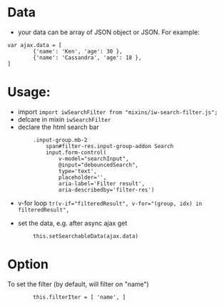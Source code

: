# Data
- your data can be array of JSON object or JSON. For example:
```
var ajax.data = [
        {'name': 'Ken', 'age': 30 },
        {'name': 'Cassandra', 'age': 18 },
]
```

# Usage:
- import `import iwSearchFilter from "mixins/iw-search-filter.js";`
- delcare in mixin `iwSearchFilter`
- declare the html search bar
```
        .input-group.mb-2
            span#filter-res.input-group-addon Search
            input.form-control(
                v-model="searchInput",
                @input="debouncedSearch",
                type='text',
                placeholder='', 
                aria-label='Filter result',
                aria-describedby='filter-res')
```
- v-for loop `tr(v-if="filteredResult", v-for="(group, idx) in filteredResult",`

- set the data, e.g. after async ajax get
```
        this.setSearchableData(ajax.data)
```

# Option
To set the filter (by default, will filter on "name")
```
        this.filterIter = [ 'name', ]
```
